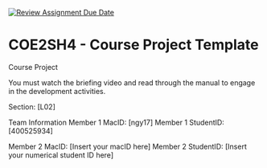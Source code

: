 [![Review Assignment Due Date](https://classroom.github.com/assets/deadline-readme-button-22041afd0340ce965d47ae6ef1cefeee28c7c493a6346c4f15d667ab976d596c.svg)](https://classroom.github.com/a/mLqiHWLE)
# COE2SH4 - Course Project Template
Course Project

You must watch the briefing video and read through the manual to engage in the development activities.


Section: [L02]

Team Information
Member 1 MacID: [ngy17]
Member 1 StudentID: [400525934]

Member 2 MacID: [Insert your macID here]
Member 2 StudentID: [Insert your numerical student ID here]
